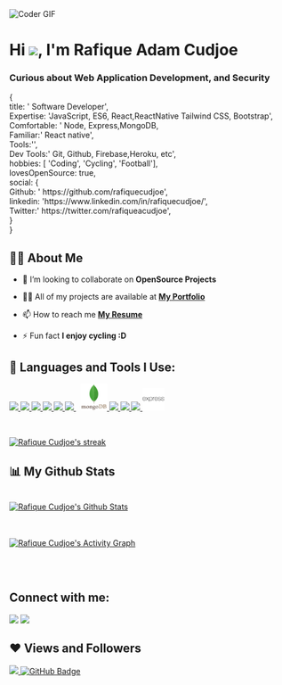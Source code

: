 <img src="https://media.giphy.com/media/SWoSkN6DxTszqIKEqv/giphy.gif" alt="Coder GIF" width="500">

<h1>Hi <img src="https://raw.githubusercontent.com/MartinHeinz/MartinHeinz/master/wave.gif" width="30px">, I'm Rafique Adam Cudjoe</h1>
<h3>Curious about Web Application Development, and Security</h3>

<p>
{<br>
  title: ' Software Developer', <br>
  Expertise: 'JavaScript, ES6, React,ReactNative Tailwind CSS, Bootstrap', <br>
  Comfortable: ' Node, Express,MongoDB,<br>
Familiar:' React native',<br>
Tools:'',<br>
Dev Tools:' Git, Github, Firebase,Heroku, etc',<br>
  hobbies: [ 'Coding', 'Cycling', 'Football'],<br>
  lovesOpenSource: true,<br>
  social: {<br>
Github: ' https://github.com/rafiquecudjoe',<br>
    linkedin: 'https://www.linkedin.com/in/rafiquecudjoe/',<br>
Twitter:' https://twitter.com/rafiqueacudjoe',<br>
  }<br>
}<br>

</p>



## 🙋‍♂️ About Me

<!-- - 🔭 I’m currently working on **[ducati-superbike](https://github.com/RianIslam/ducati-superbike)** -->

- 👯 I’m looking to collaborate on **OpenSource Projects**

- 👨‍💻 All of my projects are available at **[My Portfolio](https://rafiqueadam.me)**

- 📫 How to reach me  **[My Resume](https://drive.google.com/file/d/1YzfpItY2uI4Ef8BC4YnkxYj9IHCSfC7M/view?usp=sharing)**

- ⚡ Fun fact **I enjoy cycling :D**

## 🚀 Languages and Tools I Use:

<p align="left"> 
    <!-- <a href="https://devdocs.io/cpp/" target="_blank"> <img src="https://img.icons8.com/color/48/000000/c-plus-plus-logo.png"/> </a> -->
    <a href="https://reactjs.org/" target="_blank"> <img src="https://img.icons8.com/color/48/000000/react-native.png"/> </a>
    <!-- <a href="https://www.typescriptlang.org/docs/" target="_blank"> <img src="https://img.icons8.com/color/48/000000/typescript.png"/></a>  -->
    <a href="https://developer.mozilla.org/en-US/docs/Web/JavaScript" target="_blank"> <img src="https://img.icons8.com/color/48/000000/javascript.png"/> </a> 
    <a href="https://www.w3.org/html/" target="_blank"> <img src="https://img.icons8.com/color/48/000000/html-5.png"/> </a> 
    <a href="https://www.w3schools.com/css/" target="_blank"> <img src="https://img.icons8.com/color/48/000000/css3.png"/> </a> 
    <a href="https://getbootstrap.com" target="_blank"> <img src="https://img.icons8.com/color/48/000000/bootstrap.png"/> </a> 
    <!-- <a href="https://www.python.org" target="_blank"> <img src="https://img.icons8.com/color/48/000000/python.png"/> </a>  -->
    <a style="padding-right:8px;" href="https://nodejs.org" target="_blank"> <img src="https://img.icons8.com/color/48/000000/nodejs.png"/> </a> 
    <!-- <a style="padding-right:8px;" href="https://www.mysql.com/" target="_blank"> <img src="https://img.icons8.com/fluent/50/000000/mysql-logo.png"/> </a> -->
    <a href="https://www.mongodb.com/" target="_blank"> <img src="https://raw.githubusercontent.com/devicons/devicon/master/icons/mongodb/mongodb-original-wordmark.svg" alt="mongodb" width="48" height="48"/> </a> 
    <a href="https://firebase.google.com/" target="_blank"> <img src="https://img.icons8.com/color/48/000000/firebase.png"/> </a> 
    <!-- <a href="" target="_blank"><img src="https://img.icons8.com/color/48/000000/adobe-illustrator--v1.png"/> </a>    -->
    <a href="https://git-scm.com/" target="_blank"> <img src="https://img.icons8.com/color/48/000000/git.png"/> </a> 
    <!-- <a href="https://v3.vuejs.org/guide/installation.html#release-notes" target="_blank"> <img src="https://img.icons8.com/color/48/000000/vue-js.png"/> </a>  -->
    <a href="https://redux.js.org" target="_blank"> <img src="https://img.icons8.com/color/48/000000/redux.png"/> </a>
    <a href="https://expressjs.com" target="_blank"> <img src="https://raw.githubusercontent.com/devicons/devicon/master/icons/express/express-original-wordmark.svg" alt="express" width="40" height="40"/> </a>
</p>

<br/>

<p align="left">
    <a href="https://github.com/RianIslam/github-readme-streak-stats">
        <img title="🔥 Get streak stats for your profile at git.io/streak-stats" alt="Rafique Cudjoe's streak" src="https://github-readme-streak-stats.herokuapp.com/?user=rafiquecudjoe&theme=black-ice&hide_border=true&stroke=0000&background=060A0CD0"/>
    </a>
</p>

## 📊 My Github Stats

  <br/>
    <a href="https://github.com/rafiquecudjoe/github-readme-stats"><img alt="Rafique Cudjoe's Github Stats" src="https://github-readme-stats.vercel.app/api?username=rafiquecudjoe&show_icons=true&count_private=true&theme=react&hide_border=true&bg_color=0D1117" /></a>
  <!-- <a href="https://github.com/rafiquecudjoe/github-readme-stats"><img alt="Subham Raoniar's Top Languages" src="https://github-readme-stats.vercel.app/api/top-langs/?username=rafiquecudjoe&langs_count=8&count_private=true&layout=compact&theme=react&hide_border=true&bg_color=0D1117" /></a> -->
  <br/>



<br/>
<br/>

<a href="https://github.com/rafiquecudjoe/github-readme-activity-graph"><img alt="Rafique Cudjoe's Activity Graph" src="https://activity-graph.herokuapp.com/graph?username=rafiquecudjoe&bg_color=0D1117&color=5BCDEC&line=5BCDEC&point=FFFFFF&hide_border=true" /></a>

<br/>
<br/>

## Connect with me:
<p align="left">

<a href = "https://www.linkedin.com/in/rafiquecudjoe/"><img src="https://img.icons8.com/fluent/48/000000/linkedin.png"/></a>
<a href = "https://twitter.com/rafiqueacudjoe_"><img src="https://img.icons8.com/fluent/48/000000/twitter.png"/></a>

</p>

## ❤ Views and Followers
<a href="https://github.com/rafiquecudjoe/github-profile-views-counter">
    <img src="https://komarev.com/ghpvc/?username=rafiquecudjoe">
</a>
<a href="https://github.com/rafiquecudjoe?tab=followers"><img src="https://img.shields.io/github/followers/rafiquecudjoe?label=Followers&style=social" alt="GitHub Badge"></a>
